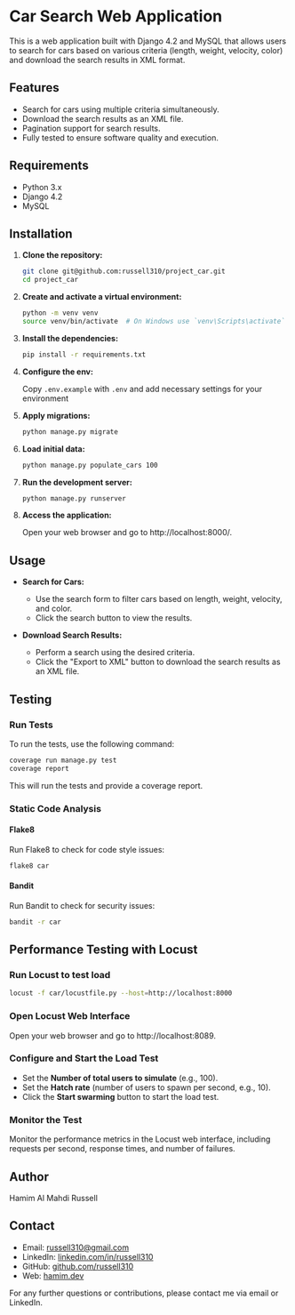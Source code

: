 # Car Search Web Application

This is a web application built with Django 4.2 and MySQL that allows users to search for cars based on various criteria (length, weight, velocity, color) and download the search results in XML format.

## Features

- Search for cars using multiple criteria simultaneously.
- Download the search results as an XML file.
- Pagination support for search results.
- Fully tested to ensure software quality and execution.

## Requirements

- Python 3.x
- Django 4.2
- MySQL

## Installation

1. **Clone the repository:**

    ```bash
    git clone git@github.com:russell310/project_car.git
    cd project_car
    ```

2. **Create and activate a virtual environment:**

    ```bash
    python -m venv venv
    source venv/bin/activate  # On Windows use `venv\Scripts\activate`
    ```

3. **Install the dependencies:**

    ```bash
    pip install -r requirements.txt
    ```

4. **Configure the env:**

    Copy `.env.example` with `.env` and add necessary settings for your environment

5. **Apply migrations:**

    ```bash
    python manage.py migrate
    ```

6. **Load initial data:**

    ```bash
    python manage.py populate_cars 100
    ```

7. **Run the development server:**

    ```bash
    python manage.py runserver
    ```

8. **Access the application:**

    Open your web browser and go to http://localhost:8000/.

## Usage

- **Search for Cars:**
  - Use the search form to filter cars based on length, weight, velocity, and color.
  - Click the search button to view the results.

- **Download Search Results:**
  - Perform a search using the desired criteria.
  - Click the "Export to XML" button to download the search results as an XML file.

## Testing

### Run Tests

To run the tests, use the following command:

```bash
coverage run manage.py test
coverage report
```

This will run the tests and provide a coverage report.

### Static Code Analysis

#### Flake8
Run Flake8 to check for code style issues:

```bash
flake8 car
```

#### Bandit

Run Bandit to check for security issues:

```bash
bandit -r car
```

## Performance Testing with Locust

### Run Locust to test load

```bash
locust -f car/locustfile.py --host=http://localhost:8000
```

### Open Locust Web Interface

Open your web browser and go to http://localhost:8089.

### Configure and Start the Load Test

- Set the **Number of total users to simulate** (e.g., 100).
- Set the **Hatch rate** (number of users to spawn per second, e.g., 10).
- Click the **Start swarming** button to start the load test.

### Monitor the Test

Monitor the performance metrics in the Locust web interface, including requests per second, response times, and number of failures.

## Author

Hamim Al Mahdi Russell

## Contact

- Email: russell310@gmail.com
- LinkedIn: [linkedin.com/in/russell310](https://www.linkedin.com/in/russell310)
- GitHub: [github.com/russell310](https://github.com/russell310)
- Web: [hamim.dev](https://hamim.dev)

For any further questions or contributions, please contact me via email or LinkedIn.
